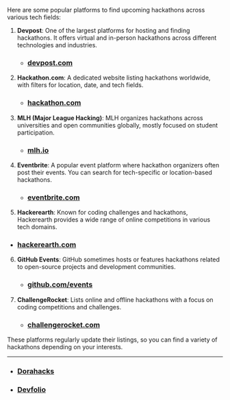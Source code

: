 
Here are some popular platforms to find upcoming hackathons across various tech fields:

1. **Devpost**: One of the largest platforms for hosting and finding hackathons. It offers virtual and in-person hackathons across different technologies and industries.
   - ### [devpost.com](https://devpost.com/)

2. **Hackathon.com**: A dedicated website listing hackathons worldwide, with filters for location, date, and tech fields.
   - ### [hackathon.com](https://www.hackathon.com/)

3. **MLH (Major League Hacking)**: MLH organizes hackathons across universities and open communities globally, mostly focused on student participation.
   - ### [mlh.io](https://mlh.io/)

4. **Eventbrite**: A popular event platform where hackathon organizers often post their events. You can search for tech-specific or location-based hackathons.
   - ### [eventbrite.com](https://www.eventbrite.com/)

5.  **Hackerearth**: Known for coding challenges and hackathons, Hackerearth provides a wide range of online competitions in various tech domains.
   - ### [hackerearth.com](https://www.hackerearth.com/challenges/hackathon/)

6. **GitHub Events**: GitHub sometimes hosts or features hackathons related to open-source projects and development communities.
   - ### [github.com/events](https://github.com/events)

7. **ChallengeRocket**: Lists online and offline hackathons with a focus on coding competitions and challenges.
   - ### [challengerocket.com](https://www.challengerocket.com/)

These platforms regularly update their listings, so you can find a variety of hackathons depending on your interests.

---

- ### [Dorahacks](https://dorahacks.io/) 
- ### [Devfolio](https://devfolio.co/discover) 